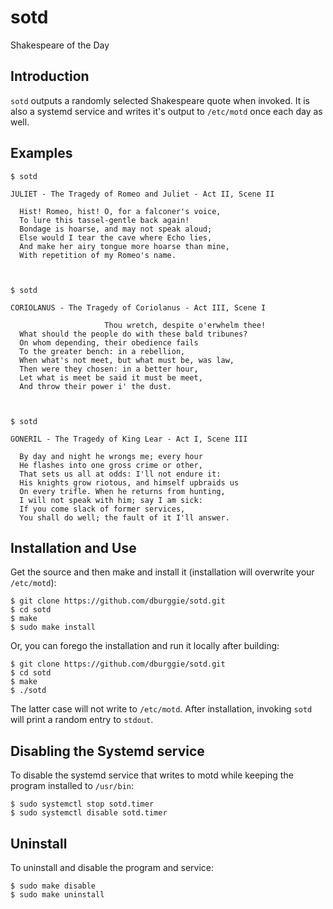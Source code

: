 # sotd

Shakespeare of the Day

## Introduction

`sotd` outputs a randomly selected Shakespeare quote when invoked. It is also
a systemd service and writes it's output to `/etc/motd` once each day as well.

## Examples

    $ sotd
    
    JULIET - The Tragedy of Romeo and Juliet - Act II, Scene II
    
      Hist! Romeo, hist! O, for a falconer's voice,
      To lure this tassel-gentle back again!
      Bondage is hoarse, and may not speak aloud;
      Else would I tear the cave where Echo lies,
      And make her airy tongue more hoarse than mine,
      With repetition of my Romeo's name.
    
    

    $ sotd
    
    CORIOLANUS - The Tragedy of Coriolanus - Act III, Scene I
     
                         Thou wretch, despite o'erwhelm thee!
      What should the people do with these bald tribunes?
      On whom depending, their obedience fails
      To the greater bench: in a rebellion,
      When what's not meet, but what must be, was law,
      Then were they chosen: in a better hour,
      Let what is meet be said it must be meet,
      And throw their power i' the dust.
    
    

    $ sotd
    
    GONERIL - The Tragedy of King Lear - Act I, Scene III
    
      By day and night he wrongs me; every hour
      He flashes into one gross crime or other,
      That sets us all at odds: I'll not endure it:
      His knights grow riotous, and himself upbraids us
      On every trifle. When he returns from hunting,
      I will not speak with him; say I am sick:
      If you come slack of former services,
      You shall do well; the fault of it I'll answer.

## Installation and Use

Get the source and then make and install it (installation will overwrite
your `/etc/motd`):

    $ git clone https://github.com/dburggie/sotd.git
    $ cd sotd
    $ make
    $ sudo make install

Or, you can forego the installation and run it locally after building:

    $ git clone https://github.com/dburggie/sotd.git
    $ cd sotd
    $ make
    $ ./sotd

The latter case will not write to `/etc/motd`. After installation, invoking
`sotd` will print a random entry to `stdout`.

## Disabling the Systemd service

To disable the systemd service that writes to motd while keeping the program
installed to `/usr/bin`:

    $ sudo systemctl stop sotd.timer
    $ sudo systemctl disable sotd.timer

## Uninstall

To uninstall and disable the program and service:

    $ sudo make disable
    $ sudo make uninstall

